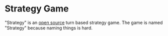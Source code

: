 # Strategy Game

"Strategy" is an [open source](https://git.kerrishaus.com/strategy) turn based strategy game. The game is named "Strategy" because naming things is hard.
